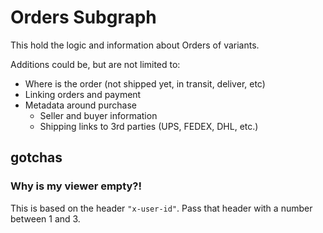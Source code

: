 # Orders Subgraph

This hold the logic and information about Orders of variants. 

Additions could be, but are not limited to:

- Where is the order (not shipped yet, in transit, deliver, etc)
- Linking orders and payment
- Metadata around purchase 
  - Seller and buyer information
  - Shipping links to 3rd parties (UPS, FEDEX, DHL, etc.)
  

## gotchas

### Why is my viewer empty?!

This is based on the header `"x-user-id"`. Pass that header with a number between 1 and 3.

